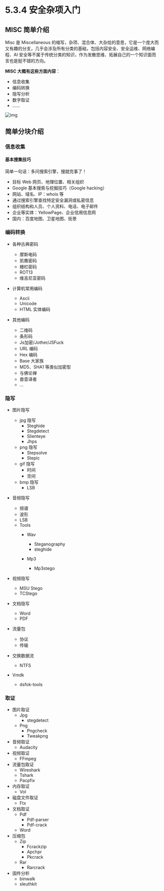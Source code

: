 # 5.3.4 安全杂项入门

## MISC 简单介绍

Misc 是 Miscellaneous 的缩写，杂项、混合体、大杂烩的意思，它是一个庞大而又有趣的分支，几乎会涉及所有分类的基础，包括内容安全、安全运维、网络编程、AI 安全等不属于传统分类的知识，作为发散思维、拓展自己的一个知识面而言也是挺不错的方向。

**MISC 大概有这些方面内容**：

- 信息收集
- 编码转换
- 隐写分析
- 数字取证
- ......

![img](https://ctf-wiki.org/misc/figure/all.png)

## 简单分块介绍

### 信息收集

#### 基本搜集技巧

简单一句话：多问搜索引擎，搜就完事了！

- 目标 Web 网页、地理位置、相关组织
- Google 基本搜索与挖掘技巧（Google hacking）
- 网站、域名、IP：whois 等
- 通过搜索引擎查找特定安全漏洞或私密信息
- 组织结构和人员、个人资料、电话、电子邮件
- 企业等实体：YellowPage、企业信用信息网
- 国内：百度地图、卫星地图、街景

### 编码转换

- 各种古典密码
  - 摩斯电码
  - 凯撒密码
  - 栅栏密码
  - ROT13
  - 维吉尼亚密码

- 计算机常用编码
  - Ascii
  - Unicode
  - HTML 实体编码
- 其他编码
  - 二维码
  - 条形码
  - Js加密/Jother/JSFuck
  - URL 编码
  - Hex 编码
  - Base 大家族
  - MD5、SHA1 等类似加密型
  - 与佛论禅
  - 兽音译者
  - ...

### 隐写

- 图片隐写
  - jpg 隐写
    - Steghide
    - Stegdetect
    - Slienteye
    - Jhps
  - png 隐写
    - Stepsolve
    - Stepic
  - gif 隐写
    - 时间
    - 空间
  - bmp 隐写
    - LSB
- 音频隐写
  - 频谱
  - 波形
  - LSB
  - Tools
    - Wav
      - Steganography
      - steghide

    - Mp3
      - Mp3stego

- 视频隐写
  - MSU Stego
  - TCStego

- 文档隐写
  - Word
  - PDF
- 流量包
  - 协议
  - 传输

- 交换数据流
  - NTFS

- Vmdk
  - dsfok-tools

### 取证

- 图片取证
  - Jpg
    - stegdetect
  - Png
    - Pngcheck
    - Tweakpng
- 音频取证
  - Audacity
- 视频取证
  - FFmpeg
- 流量包取证
  - Wireshark
  - Tshark
  - Pacpfix
- 内存取证
  - Vol
- 磁盘文件取证
  - Ftx
- 文档取证
  - Pdf
    - Pdf-parser
    - Pdf-crack
  - Word
- 压缩包
  - Zip
    - Fcrackzip
    - Apchpr
    - Pkcrack
  - Rar
    - Rarcrack
- 固件分析
  - binwalk
  - sleuthkit
